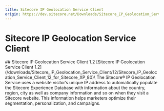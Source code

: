 ```yaml
---
title: Sitecore IP Geolocation Service Client
origin: https://dev.sitecore.net/Downloads/Sitecore_IP_Geolocation_Service_Client.aspx
---
```


# Sitecore IP Geolocation Service Client

<Card variant='outlineRaised' px={0} mb={8}>
<CardHeader>
## Sitecore IP Geolocation Service Client 1.2
</CardHeader>
<CardBody>
[Sitecore IP Geolocation Service Client 1.2](/downloads/Sitecore_IP_Geolocation_Service_Client/12/Sitecore_IP_Geolocation_Service_Client_12_for_Sitecore_XP_80)\
The Sitecore® IP Geolocation Service uses a website visitor’s unique IP address to automatically populate the Sitecore Experience Database with information about the country, region, city as well as company information and so on when they visit a Sitecore website. This information helps marketers optimize their segmentation, personalization, and campaigns.


</CardBody>          
</Card>